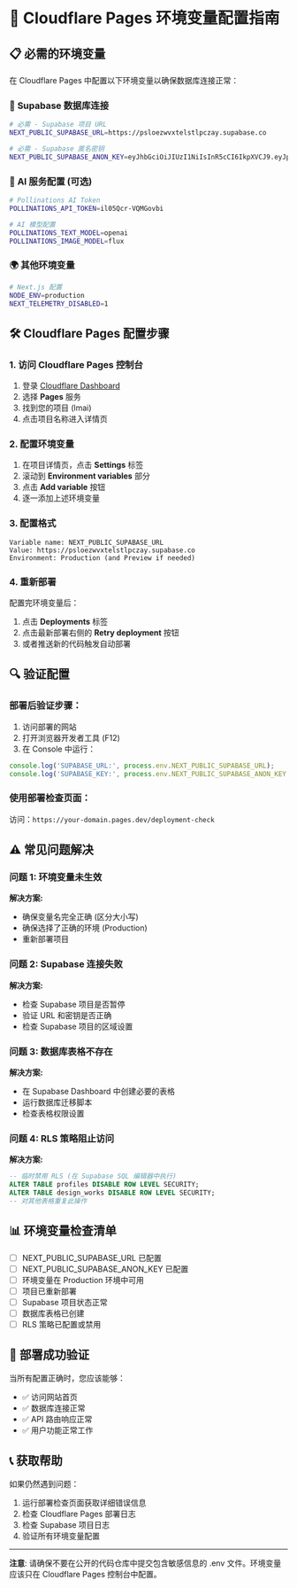 # 🚀 Cloudflare Pages 环境变量配置指南

## 📋 **必需的环境变量**

在 Cloudflare Pages 中配置以下环境变量以确保数据库连接正常：

### 🔗 **Supabase 数据库连接**

```bash
# 必需 - Supabase 项目 URL
NEXT_PUBLIC_SUPABASE_URL=https://psloezwvxtelstlpczay.supabase.co

# 必需 - Supabase 匿名密钥
NEXT_PUBLIC_SUPABASE_ANON_KEY=eyJhbGciOiJIUzI1NiIsInR5cCI6IkpXVCJ9.eyJpc3MiOiJzdXBhYmFzZSIsInJlZiI6InBzbG9lend2eHRlbHN0bHBjemF5Iiwicm9sZSI6ImFub24iLCJpYXQiOjE3NTA4NjUyOTUsImV4cCI6MjA2NjQ0MTI5NX0.TKr7dK7MatvpvH2V273bnjtxmguwSZxs2XJBiVi1J4Y
```

### 🤖 **AI 服务配置 (可选)**

```bash
# Pollinations AI Token
POLLINATIONS_API_TOKEN=il05Qcr-VQMGovbi

# AI 模型配置
POLLINATIONS_TEXT_MODEL=openai
POLLINATIONS_IMAGE_MODEL=flux
```

### 🌍 **其他环境变量**

```bash
# Next.js 配置
NODE_ENV=production
NEXT_TELEMETRY_DISABLED=1
```

## 🛠️ **Cloudflare Pages 配置步骤**

### 1. 访问 Cloudflare Pages 控制台
1. 登录 [Cloudflare Dashboard](https://dash.cloudflare.com/)
2. 选择 **Pages** 服务
3. 找到您的项目 (lmai)
4. 点击项目名称进入详情页

### 2. 配置环境变量
1. 在项目详情页，点击 **Settings** 标签
2. 滚动到 **Environment variables** 部分
3. 点击 **Add variable** 按钮
4. 逐一添加上述环境变量

### 3. 配置格式
```
Variable name: NEXT_PUBLIC_SUPABASE_URL
Value: https://psloezwvxtelstlpczay.supabase.co
Environment: Production (and Preview if needed)
```

### 4. 重新部署
配置完环境变量后：
1. 点击 **Deployments** 标签
2. 点击最新部署右侧的 **Retry deployment** 按钮
3. 或者推送新的代码触发自动部署

## 🔍 **验证配置**

### 部署后验证步骤：
1. 访问部署的网站
2. 打开浏览器开发者工具 (F12)
3. 在 Console 中运行：
```javascript
console.log('SUPABASE_URL:', process.env.NEXT_PUBLIC_SUPABASE_URL);
console.log('SUPABASE_KEY:', process.env.NEXT_PUBLIC_SUPABASE_ANON_KEY ? 'Configured' : 'Missing');
```

### 使用部署检查页面：
访问：`https://your-domain.pages.dev/deployment-check`

## ⚠️ **常见问题解决**

### 问题 1: 环境变量未生效
**解决方案:**
- 确保变量名完全正确 (区分大小写)
- 确保选择了正确的环境 (Production)
- 重新部署项目

### 问题 2: Supabase 连接失败
**解决方案:**
- 检查 Supabase 项目是否暂停
- 验证 URL 和密钥是否正确
- 检查 Supabase 项目的区域设置

### 问题 3: 数据库表格不存在
**解决方案:**
- 在 Supabase Dashboard 中创建必要的表格
- 运行数据库迁移脚本
- 检查表格权限设置

### 问题 4: RLS 策略阻止访问
**解决方案:**
```sql
-- 临时禁用 RLS (在 Supabase SQL 编辑器中执行)
ALTER TABLE profiles DISABLE ROW LEVEL SECURITY;
ALTER TABLE design_works DISABLE ROW LEVEL SECURITY;
-- 对其他表格重复此操作
```

## 📊 **环境变量检查清单**

- [ ] NEXT_PUBLIC_SUPABASE_URL 已配置
- [ ] NEXT_PUBLIC_SUPABASE_ANON_KEY 已配置
- [ ] 环境变量在 Production 环境中可用
- [ ] 项目已重新部署
- [ ] Supabase 项目状态正常
- [ ] 数据库表格已创建
- [ ] RLS 策略已配置或禁用

## 🚀 **部署成功验证**

当所有配置正确时，您应该能够：
- ✅ 访问网站首页
- ✅ 数据库连接正常
- ✅ API 路由响应正常
- ✅ 用户功能正常工作

## 📞 **获取帮助**

如果仍然遇到问题：
1. 运行部署检查页面获取详细错误信息
2. 检查 Cloudflare Pages 部署日志
3. 检查 Supabase 项目日志
4. 验证所有环境变量配置

---

**注意**: 请确保不要在公开的代码仓库中提交包含敏感信息的 .env 文件。环境变量应该只在 Cloudflare Pages 控制台中配置。
